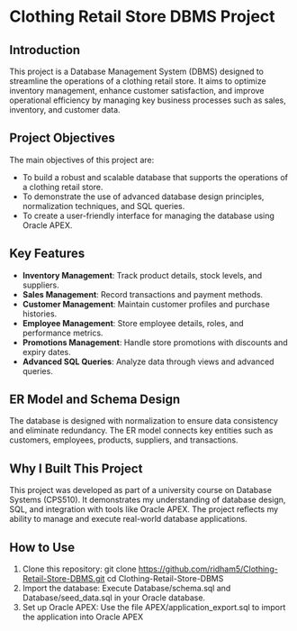 # Clothing Retail Store DBMS Project

## Introduction
This project is a Database Management System (DBMS) designed to streamline the operations of a clothing retail store. It aims to optimize inventory management, enhance customer satisfaction, and improve operational efficiency by managing key business processes such as sales, inventory, and customer data.

## Project Objectives
The main objectives of this project are:
- To build a robust and scalable database that supports the operations of a clothing retail store.
- To demonstrate the use of advanced database design principles, normalization techniques, and SQL queries.
- To create a user-friendly interface for managing the database using Oracle APEX.

## Key Features
- **Inventory Management**: Track product details, stock levels, and suppliers.
- **Sales Management**: Record transactions and payment methods.
- **Customer Management**: Maintain customer profiles and purchase histories.
- **Employee Management**: Store employee details, roles, and performance metrics.
- **Promotions Management**: Handle store promotions with discounts and expiry dates.
- **Advanced SQL Queries**: Analyze data through views and advanced queries.

## ER Model and Schema Design
The database is designed with normalization to ensure data consistency and eliminate redundancy. The ER model connects key entities such as customers, employees, products, suppliers, and transactions. 

## Why I Built This Project
This project was developed as part of a university course on Database Systems (CPS510). It demonstrates my understanding of database design, SQL, and integration with tools like Oracle APEX. The project reflects my ability to manage and execute real-world database applications.

## How to Use
1. Clone this repository:
   git clone https://github.com/ridham5/Clothing-Retail-Store-DBMS.git
   cd Clothing-Retail-Store-DBMS
3. Import the database:
   Execute Database/schema.sql and Database/seed_data.sql in your Oracle database.
4. Set up Oracle APEX:
   Use the file APEX/application_export.sql to import the application into Oracle APEX
